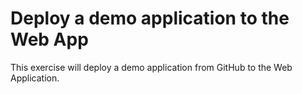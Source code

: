 # Deploy a demo application to the Web App

This exercise will deploy a demo application from GitHub to the Web Application.